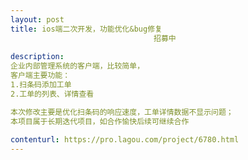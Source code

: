 ```yaml
---                
layout: post       
title: ios端二次开发，功能优化&bug修复
                                招募中
           
description: 
企业内部管理系统的客户端，比较简单，
客户端主要功能：
1.扫条码添加工单
2.工单的列表、详情查看

本次修改主要是优化扫条码的响应速度，工单详情数据不显示问题；
本项目属于长期迭代项目，如合作愉快后续可继续合作
     
contenturl: https://pro.lagou.com/project/6780.html      
---                 
```

